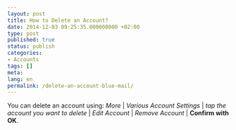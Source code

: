 ```yaml
---
layout: post
title: How to Delete an Account?
date: 2014-12-03 09:25:35.000000000 +02:00
type: post
published: true
status: publish
categories:
- Accounts
tags: []
meta:
lang: en
permalink: /delete-an-account-blue-mail/
---
```

You can delete an account using: *More* \| *Various Account Settings* \| *tap the account you want to delete* \| *Edit Account* \| *Remove Account* \| **Confirm with OK**.